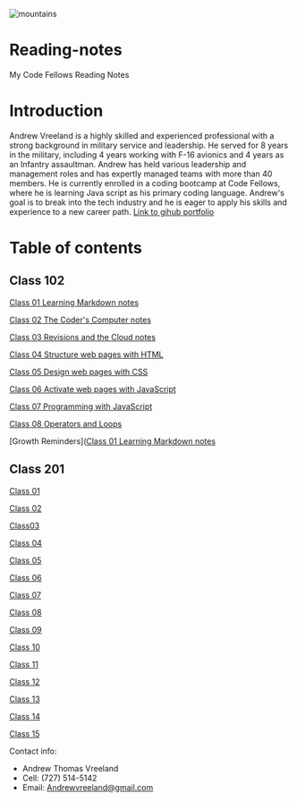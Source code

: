 ![mountains](https://user-images.githubusercontent.com/122303931/211586989-2095755b-9fec-4f7e-a665-4afc73cecd36.jpg)
# Reading-notes
My Code Fellows Reading Notes 	

# Introduction

Andrew Vreeland is a highly skilled and experienced professional with a strong background in military service and leadership. He served for 8 years in the military, including 4 years working with F-16 avionics and 4 years as an Infantry assaultman. Andrew has held various leadership and management roles and has expertly managed teams with more than 40 members. He is currently enrolled in a coding bootcamp at Code Fellows, where he is learning Java script as his primary coding language. Andrew's goal is to break into the tech industry and he is eager to apply his skills and experience to a new career path. 
[Link to gihub portfolio](https://github.com/AndrewVreeland) 

# Table of contents 

## Class 102 

[Class 01 Learning Markdown notes](https://andrewvreeland.github.io/Reading-notes/class1)

[Class 02 The Coder's Computer notes](https://andrewvreeland.github.io/Reading-notes/Class2)

[Class 03 Revisions and the Cloud notes](https://andrewvreeland.github.io/Reading-notes/class3)

[Class 04 Structure web pages with HTML](https://andrewvreeland.github.io/Reading-notes/class4)

[Class 05 Design web pages with CSS](https://andrewvreeland.github.io/Reading-notes/class5)

[Class 06 Activate web pages with JavaScript](https://andrewvreeland.github.io/Reading-notes/class6)

[Class 07 Programming with JavaScript](https://andrewvreeland.github.io/Reading-notes/class7)

[Class 08 Operators and Loops](https://andrewvreeland.github.io/Reading-notes/class8)

[Growth Reminders]([Class 01 Learning Markdown notes](https://andrewvreeland.github.io/Reading-notes/Growth)

## Class 201

[Class 01](https://andrewvreeland.github.io/Reading-notes/class1)

[Class 02](https://andrewvreeland.github.io/Reading-notes/class1)

[Class03](https://andrewvreeland.github.io/Reading-notes/class1)

[Class 04](https://andrewvreeland.github.io/Reading-notes/class1)

[Class 05](https://andrewvreeland.github.io/Reading-notes/class1)

[Class 06](https://andrewvreeland.github.io/Reading-notes/class1)

[Class 07](https://andrewvreeland.github.io/Reading-notes/class1)

[Class 08](https://andrewvreeland.github.io/Reading-notes/class1)

[Class 09](https://andrewvreeland.github.io/Reading-notes/class1)

[Class 10](https://andrewvreeland.github.io/Reading-notes/class1)

[Class 11](https://andrewvreeland.github.io/Reading-notes/class1)

[Class 12](https://andrewvreeland.github.io/Reading-notes/class1)

[Class 13](https://andrewvreeland.github.io/Reading-notes/class1)

[Class 14](https://andrewvreeland.github.io/Reading-notes/class1)

[Class 15](https://andrewvreeland.github.io/Reading-notes/class1)


Contact info: 
- Andrew Thomas Vreeland
- Cell: (727) 514-5142
- Email: Andrewvreeland@gmail.com





